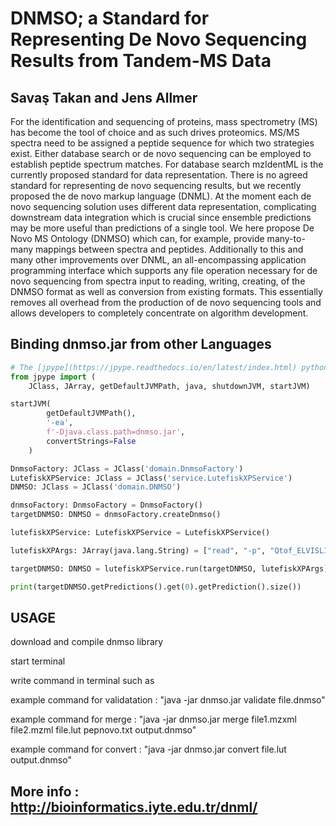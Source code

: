
# DNMSO; a Standard for Representing De Novo Sequencing Results from Tandem-MS Data

## Savaş Takan and Jens Allmer

For the identification and sequencing of proteins, mass spectrometry (MS) has become the tool of choice and as such drives proteomics. MS/MS spectra need to be assigned a peptide sequence for which two strategies exist. Either database search or de novo sequencing can be employed to establish peptide spectrum matches. For database search mzIdentML is the currently proposed standard for data representation. There is no agreed standard for representing de novo sequencing results, but we recently proposed the de novo markup language (DNML). At the moment each de novo sequencing solution uses different data representation, complicating downstream data integration which is crucial since ensemble predictions may be more useful than predictions of a single tool. We here propose De Novo MS Ontology (DNMSO) which can, for example, provide many-to-many mappings between spectra and peptides. Additionally to this and many other improvements over DNML, an all-encompassing application programming interface which supports any file operation necessary for de novo sequencing from spectra input to reading, writing, creating, of the DNMSO format as well as conversion from existing formats. This essentially removes all overhead from the production of de novo sequencing tools and allows developers to completely concentrate on algorithm development.

## Binding dnmso.jar from other Languages

```python
# The [jpype](https://jpype.readthedocs.io/en/latest/index.html) python library was used to run the dnmso library in python.
from jpype import (
    JClass, JArray, getDefaultJVMPath, java, shutdownJVM, startJVM)

startJVM(
        getDefaultJVMPath(),
        '-ea',
        f'-Djava.class.path=dnmso.jar',
        convertStrings=False
    )

DnmsoFactory: JClass = JClass('domain.DnmsoFactory')
LutefiskXPService: JClass = JClass('service.LutefiskXPService')
DNMSO: JClass = JClass('domain.DNMSO')

dnmsoFactory: DnmsoFactory = DnmsoFactory()
targetDNMSO: DNMSO = dnmsoFactory.createDnmso()

lutefiskXPService: LutefiskXPService = LutefiskXPService()

lutefiskXPArgs: JArray(java.lang.String) = ["read", "-p", "Qtof_ELVISLIVESK.lut", "-n", "2"]

targetDNMSO: DNMSO = lutefiskXPService.run(targetDNMSO, lutefiskXPArgs)

print(targetDNMSO.getPredictions().get(0).getPrediction().size())
```

## USAGE

download and compile dnmso library

start terminal

write command in terminal such as

example command for validatation : "java -jar dnmso.jar validate file.dnmso"

example command for merge : "java -jar dnmso.jar merge file1.mzxml file2.mzml file.lut pepnovo.txt output.dnmso"

example command for convert : "java -jar dnmso.jar convert file.lut output.dnmso"


## More info : http://bioinformatics.iyte.edu.tr/dnml/
